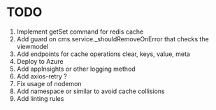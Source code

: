 # TODO

1) Implement getSet command for redis cache
2) Add guard on cms.service._shouldRemoveOnError that checks the viewmodel
3) Add endpoints for cache operations clear, keys, value, meta
4) Deploy to Azure
5) Add appInsights or other logging method
6) Add axios-retry ?
7) Fix usage of nodemon
8) Add namespace or similar to avoid cache collisions
9) Add linting rules